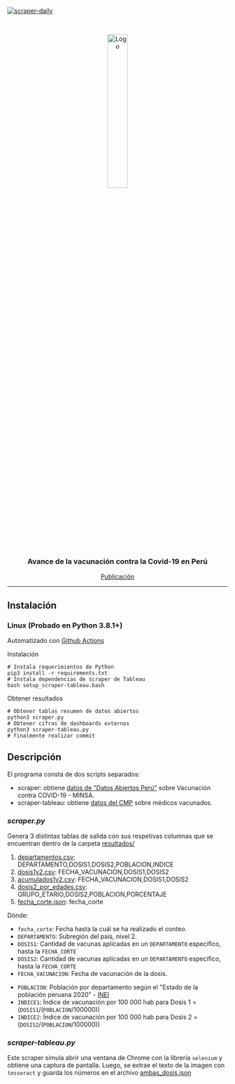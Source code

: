 [![scraper-daily](https://github.com/annaabsi/git-scraper-vacunacion/actions/workflows/main.yml/badge.svg)](https://github.com/annaabsi/git-scraper-vacunacion/actions/workflows/main.yml)

<!-- PROJECT HEADER -->
<br />
<p align="center">
  <a href="#">
    <img src="https://data.larepublica.pe/avance-vacunacion-covid-19-peru/logo.png" alt="Logo" width="30%" >
  </a>

  <h3 align="center">Avance de la vacunación contra la Covid-19 en Perú</h3>

  <p align="center">
    <a href="https://data.larepublica.pe/avance-vacunacion-covid-19-peru">Publicación</a>
  </p>
</p>

<hr>

## Instalación 

### Linux (Probado en Python 3.8.1+)

Automatizado con [Github Actions](.github/workflows/main.yml)

Instalación
```
# Instala requerimientos de Python
pip3 install -r requirements.txt
# Instala dependencias de scraper de Tableau
bash setup_scraper-tableau.bash
```

Obtener resultados
```
# Obtener tablas resumen de datos abiertos
python3 scraper.py
# Obtener cifras de dashboards externos
python3 scraper-tableau.py
# Finalmente realizar commit
```


## Descripción

El programa consta de dos scripts separados: 
- scraper: obtiene [datos de "Datos Abiertos Perú"](https://www.datosabiertos.gob.pe/dataset/vacunaci%C3%B3n-contra-covid-19-ministerio-de-salud-minsa) sobre Vacunación contra COVID-19 - MINSA.
- scraper-tableau: obtiene [datos del CMP](https://www.cmp.org.pe/vacunometro-cmp/) sobre médicos vacunados.

### *scraper.py*

Genera 3 distintas tablas de salida con sus respetivas columnas que se encuentran dentro de la carpeta [resultados/](resultados/)

1. [departamentos.csv](resultados/departamentos.csv): DEPARTAMENTO,DOSIS1,DOSIS2,POBLACION,INDICE
2. [dosis1y2.csv](resultados/dosis1y2.csv): FECHA_VACUNACION,DOSIS1,DOSIS2
3. [acumulados1y2.csv](resultados/acumulados1y2.csv): FECHA_VACUNACION,DOSIS1,DOSIS2
4. [dosis2_por_edades.csv](resultados/dosis2_por_edades.csv): GRUPO_ETARIO,DOSIS2,POBLACION,PORCENTAJE
5. [fecha_corte.json](resultados/fecha_corte.json): fecha_corte

Dónde: 

- `fecha_corte`: Fecha hasta la cuál se ha realizado el conteo.
- `DEPARTAMENTO`: Subregión del país, nivel 2.
- `DOSIS1`: Cantidad de vacunas aplicadas en un `DEPARTAMENTO` específico, hasta la `FECHA_CORTE`
- `DOSIS2`: Cantidad de vacunas aplicadas en un `DEPARTAMENTO` específico, hasta la `FECHA_CORTE`
- `FECHA_VACUNACION`: Fecha de vacunación de la dosis.
<!-- - `DOSIS`: Nº de dosis aplicada. -->
<!-- - `TOTAL`: Número de personas vacunadas el día `FECHA_VACUNACION`
- `ACUMULADO`: Número de personas vacunadas hasta el día `FECHA_CORTE` -->
- `POBLACION`: Población por departamento según el "Estado de la población peruana 2020" - [INEI](https://www.inei.gob.pe/media/MenuRecursivo/publicaciones_digitales/Est/Lib1743/Libro.pdf)
- `INDICE1`: Índice de vacunación por 100 000 hab para Dosis 1 = (`DOSIS1`/(`POBLACION`/100000))
- `INDICE2`: Índice de vacunación por 100 000 hab para Dosis 2 = (`DOSIS2`/(`POBLACION`/100000))

### *scraper-tableau.py*

Este scraper simula abrir una ventana de Chrome con la librería `selenium` y obtiene una captura de pantalla. Luego, se extrae el texto de la imagen con `tesseract` y guarda los números en el archivo [ambas_dosis.json](resultados/ambas_dosis.json)
